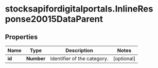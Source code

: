 # stocksapifordigitalportals.InlineResponse20015DataParent

## Properties

Name | Type | Description | Notes
------------ | ------------- | ------------- | -------------
**id** | **Number** | Identifier of the category. | [optional] 


